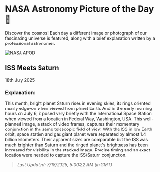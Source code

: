 
  # NASA Astronomy Picture of the Day 🌌

  Discover the cosmos! Each day a different image or photograph of our fascinating universe is featured, along with a brief explanation written by a professional astronomer.

![NASA APOD](https://apod.nasa.gov/apod/image/2507/ISSMeetsSaturn3.jpg)

## ISS Meets Saturn

18th July 2025

### Explanation: 

This month, bright planet Saturn rises in evening skies, its rings oriented nearly edge-on when viewed from planet Earth. And in the early morning hours on July 6, it posed very briefly with the International Space Station when viewed from a location in Federal Way, Washington, USA. This well-planned image, a stack of video frames, captures their momentary conjunction in the same telescopic field of view. With the ISS in low Earth orbit, space station and gas giant planet were separated by almost 1.4 billion kilometers. Their apparent sizes are comparable but the ISS was much brighter than Saturn and the ringed planet's brightness has been increased for visibility in the stacked image. Precise timing and an exact location were needed to capture the ISS/Saturn conjunction.

> _Last Updated: 7/18/2025, 5:00:22 AM (in GMT)_
